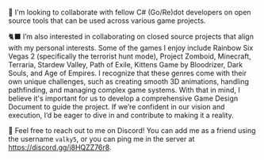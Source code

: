 🌱 I'm looking to collaborate with fellow C# (Go/Re)dot developers on open source tools that can be used across various game projects.

🐈‍⬛ I’m also interested in collaborating on closed source projects that align with my personal interests. Some of the games I enjoy include Rainbow Six Vegas 2 (specifically the terrorist hunt mode), Project Zomboid, Minecraft, Terraria, Stardew Valley, Path of Exile, Kittens Game by Bloodrizer, Dark Souls, and Age of Empires. I recognize that these genres come with their own unique challenges, such as creating smooth 3D animations, handling pathfinding, and managing complex game systems. With that in mind, I believe it's important for us to develop a comprehensive Game Design Document to guide the project. If we’re confident in our vision and execution, I’d be eager to dive in and contribute to making it a reality.

🦋 Feel free to reach out to me on Discord! You can add me as a friend using the username `valky5`, or you can ping me in the server at https://discord.gg/j8HQZZ76r8.

